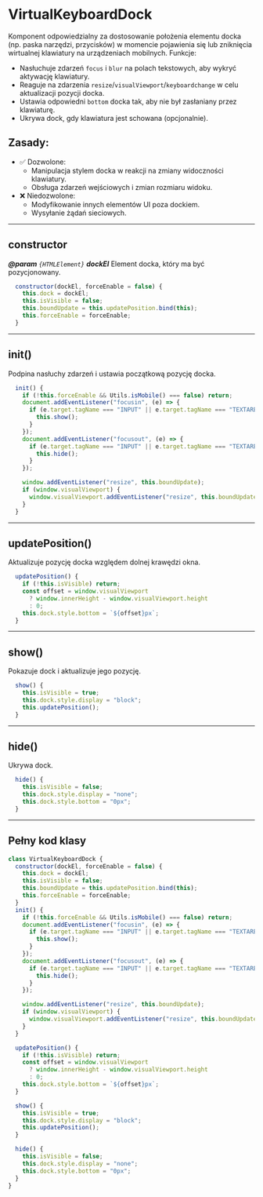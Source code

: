# VirtualKeyboardDock

Komponent odpowiedzialny za dostosowanie położenia elementu docka (np. paska narzędzi, przycisków)
w momencie pojawienia się lub zniknięcia wirtualnej klawiatury na urządzeniach mobilnych.
Funkcje:
 - Nasłuchuje zdarzeń `focus` i `blur` na polach tekstowych, aby wykryć aktywację klawiatury.
 - Reaguje na zdarzenia `resize`/`visualViewport`/`keyboardchange` w celu aktualizacji pozycji docka.
 - Ustawia odpowiedni `bottom` docka tak, aby nie był zasłaniany przez klawiaturę.
 - Ukrywa dock, gdy klawiatura jest schowana (opcjonalnie).
## Zasady:
- ✅ Dozwolone:
  - Manipulacja stylem docka w reakcji na zmiany widoczności klawiatury.
  - Obsługa zdarzeń wejściowych i zmian rozmiaru widoku.
- ❌ Niedozwolone:
  - Modyfikowanie innych elementów UI poza dockiem.
  - Wysyłanie żądań sieciowych.

---

## constructor

**_@param_** *`{HTMLElement}`* _**dockEl**_  Element docka, który ma być pozycjonowany.

```javascript
  constructor(dockEl, forceEnable = false) {
    this.dock = dockEl;
    this.isVisible = false;
    this.boundUpdate = this.updatePosition.bind(this);
    this.forceEnable = forceEnable;
  }
```

---

## init()

Podpina nasłuchy zdarzeń i ustawia początkową pozycję docka.

```javascript
  init() {
    if (!this.forceEnable && Utils.isMobile() === false) return;
    document.addEventListener("focusin", (e) => {
      if (e.target.tagName === "INPUT" || e.target.tagName === "TEXTAREA") {
        this.show();
      }
    });
    document.addEventListener("focusout", (e) => {
      if (e.target.tagName === "INPUT" || e.target.tagName === "TEXTAREA") {
        this.hide();
      }
    });

    window.addEventListener("resize", this.boundUpdate);
    if (window.visualViewport) {
      window.visualViewport.addEventListener("resize", this.boundUpdate);
    }
  }
```

---

## updatePosition()

Aktualizuje pozycję docka względem dolnej krawędzi okna.

```javascript
  updatePosition() {
    if (!this.isVisible) return;
    const offset = window.visualViewport
      ? window.innerHeight - window.visualViewport.height
      : 0;
    this.dock.style.bottom = `${offset}px`;
  }
```

---

## show()

Pokazuje dock i aktualizuje jego pozycję.

```javascript
  show() {
    this.isVisible = true;
    this.dock.style.display = "block";
    this.updatePosition();
  }
```

---

## hide()

Ukrywa dock.

```javascript
  hide() {
    this.isVisible = false;
    this.dock.style.display = "none";
    this.dock.style.bottom = "0px";
  }
```

---

## Pełny kod klasy

```javascript
class VirtualKeyboardDock {
  constructor(dockEl, forceEnable = false) {
    this.dock = dockEl;
    this.isVisible = false;
    this.boundUpdate = this.updatePosition.bind(this);
    this.forceEnable = forceEnable;
  }
  init() {
    if (!this.forceEnable && Utils.isMobile() === false) return;
    document.addEventListener("focusin", (e) => {
      if (e.target.tagName === "INPUT" || e.target.tagName === "TEXTAREA") {
        this.show();
      }
    });
    document.addEventListener("focusout", (e) => {
      if (e.target.tagName === "INPUT" || e.target.tagName === "TEXTAREA") {
        this.hide();
      }
    });

    window.addEventListener("resize", this.boundUpdate);
    if (window.visualViewport) {
      window.visualViewport.addEventListener("resize", this.boundUpdate);
    }
  }

  updatePosition() {
    if (!this.isVisible) return;
    const offset = window.visualViewport
      ? window.innerHeight - window.visualViewport.height
      : 0;
    this.dock.style.bottom = `${offset}px`;
  }

  show() {
    this.isVisible = true;
    this.dock.style.display = "block";
    this.updatePosition();
  }

  hide() {
    this.isVisible = false;
    this.dock.style.display = "none";
    this.dock.style.bottom = "0px";
  }
}
```